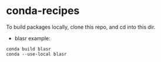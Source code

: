 # conda-recipes

To build packages locally, clone this repo, and cd into this dir.
* blasr example:
```
conda build blasr
conda --use-local blasr
```
